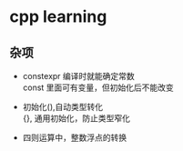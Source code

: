 # cpp learning

## 杂项

-   constexpr 编译时就能确定常数  
    const 里面可有变量，但初始化后不能改变

-   初始化(),自动类型转化  
    {}, 通用初始化，防止类型窄化

-   四则运算中，整数浮点的转换


